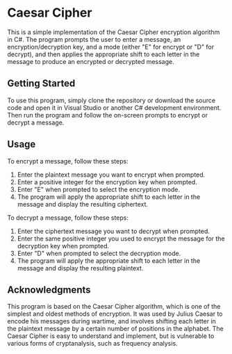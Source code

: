 # Caesar Cipher

This is a simple implementation of the Caesar Cipher encryption algorithm in C#. The program prompts the user to enter a message, an encryption/decryption key, and a mode (either "E" for encrypt or "D" for decrypt), and then applies the appropriate shift to each letter in the message to produce an encrypted or decrypted message.

## Getting Started

To use this program, simply clone the repository or download the source code and open it in Visual Studio or another C# development environment. Then run the program and follow the on-screen prompts to encrypt or decrypt a message.

## Usage

To encrypt a message, follow these steps:

1. Enter the plaintext message you want to encrypt when prompted.
2. Enter a positive integer for the encryption key when prompted.
3. Enter "E" when prompted to select the encryption mode.
4. The program will apply the appropriate shift to each letter in the message and display the resulting ciphertext.

To decrypt a message, follow these steps:

1. Enter the ciphertext message you want to decrypt when prompted.
2. Enter the same positive integer you used to encrypt the message for the decryption key when prompted.
3. Enter "D" when prompted to select the decryption mode.
4. The program will apply the appropriate shift to each letter in the message and display the resulting plaintext.


## Acknowledgments

This program is based on the Caesar Cipher algorithm, which is one of the simplest and oldest methods of encryption. It was used by Julius Caesar to encode his messages during wartime, and involves shifting each letter in the plaintext message by a certain number of positions in the alphabet. The Caesar Cipher is easy to understand and implement, but is vulnerable to various forms of cryptanalysis, such as frequency analysis.